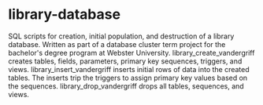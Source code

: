 # library-database
SQL scripts for creation, initial population, and destruction of a library database.
Written as part of a database cluster term project for the bachelor's degree program at Webster University.
library_create_vandergriff creates tables, fields, parameters, primary key sequences, triggers, and views.
library_insert_vandergriff inserts initial rows of data into the created tables. The inserts trip the triggers to assign primary key values based on the sequences.
library_drop_vandergriff drops all tables, sequences, and views.
